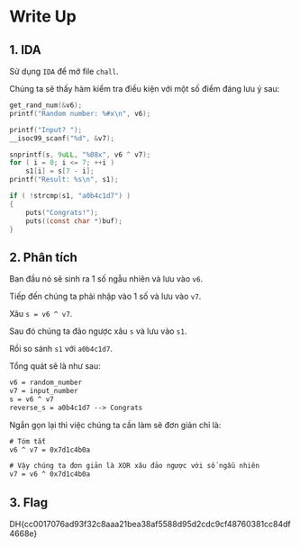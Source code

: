 # Write Up

## 1. **IDA**

Sử dụng `IDA` để mở file `chall`.

Chúng ta sẽ thấy hàm kiểm tra điều kiện với một số điểm đáng lưu ý sau:

```c
get_rand_num(&v6);
printf("Random number: %#x\n", v6);

printf("Input? ");
__isoc99_scanf("%d", &v7);

snprintf(s, 9uLL, "%08x", v6 ^ v7);
for ( i = 0; i <= 7; ++i )
    s1[i] = s[7 - i];
printf("Result: %s\n", s1);

if ( !strcmp(s1, "a0b4c1d7") )
{
    puts("Congrats!");
    puts((const char *)buf);
}
```

## 2. **Phân tích**

Ban đầu nó sẽ sinh ra 1 số ngẫu nhiên và lưu vào `v6`.

Tiếp đến chúng ta phải nhập vào 1 số và lưu vào `v7`.

Xâu `s = v6 ^ v7`.

Sau đó chúng ta đảo ngược xâu `s` và lưu vào `s1`.

Rồi so sánh `s1` với `a0b4c1d7`.

Tổng quát sẽ là như sau:

```txt
v6 = random_number
v7 = input_number
s = v6 ^ v7
reverse_s = a0b4c1d7 --> Congrats
```

Ngắn gọn lại thì việc chúng ta cần làm sẽ đơn giản chỉ là:

```txt
# Tóm tắt
v6 ^ v7 = 0x7d1c4b0a

# Vậy chúng ta đơn giản là XOR xâu đảo ngược với số ngẫu nhiên
v7 = v6 ^ 0x7d1c4b0a
```

## 3. **Flag**

DH{cc0017076ad93f32c8aaa21bea38af5588d95d2cdc9cf48760381cc84df4668e}
